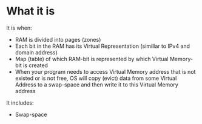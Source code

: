 #                  What it is

It is when:
- RAM is divided into pages (zones)
- Each bit in the RAM has its Virtual Representation (simillar to IPv4 and domain address)
- Map (table) of which RAM-bit is represented by which Virtual Memory-bit is created
- When your program needs to access Virtual Memory address that is not existed or is not free, OS will copy (evict) data from some Virtual Address to a swap-space and then write it to this Virtual Memory address

It includes:
- Swap-space